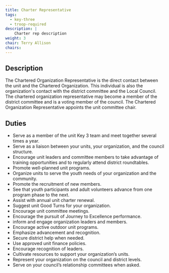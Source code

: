 ```yaml
---
title: Charter Representative
tags:
  - key-three
  - troop-required
description: |
    Charter rep description
weight: 3
chair: Terry Allison
chairs:
---
```


## Description

The Chartered Organization Representative is the direct contact between the unit and the Chartered Organization. This individual is also the organization's contact with the district committee and the Local Council. The chartered organization representative may become a member of the district committee and is a voting member of the council. The Chartered Organization Representative appoints the unit committee chair.

## Duties

- Serve as a member of the unit Key 3 team and meet together several times a
  year.
- Serve as a liaison between your units, your organization, and the council
  structure.
- Encourage unit leaders and committee members to take advantage of training
  opportunities and to regularly attend district roundtables.
- Promote well-planned unit programs.
- Organize units to serve the youth needs of your organization and the
  community.
- Promote the recruitment of new members.
- See that youth participants and adult volunteers advance from one program
  phase to the next.
- Assist with annual unit charter renewal.
- Suggest unit Good Turns for your organization.
- Encourage unit committee meetings.
- Encourage the pursuit of Journey to Excellence performance.
- inform and engage organization leaders and members.
- Encourage active outdoor unit programs.
- Emphasize advancement and recognition.
- Secure district help when needed.
- Use approved unit finance policies.
- Encourage recognition of leaders.
- Cultivate resources to support your organization’s units.
- Represent your organization on the council and district levels.
- Serve on your council’s relationship committees when asked.
